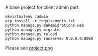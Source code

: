 A base project for client admin part.

```
mkvirtualenv cadmin
pip install -r requirements.txt
python manage.py makemigrations web
python manage.py migrate
python manage.py reload
python manage.py runserver 0.0.0.0:8000
```

Please see [project.png](https://github.com/amigo00678/CAdmin/blob/master/project.png)
